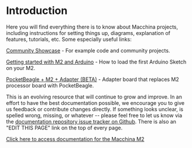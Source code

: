 # Introduction

Here you will find everything there is to know about Macchina projects, including instructions for setting things up, diagrams, explanation of features, tutorials, etc. Some especially useful links:

[Community Showcase](http://showcase.macchina.cc/) - For example code and community projects.

[Getting started with M2 and Arduino](http://docs.macchina.cc/m2/getting-started/arduino.html) - How to load the first Arduino Sketch on your M2.

[PocketBeagle + M2 + Adapter \(BETA\)](experimental-projects/pb_adapter.md) - Adapter board that replaces M2 processor board with PocketBeagle.

This is an evolving resource that will continue to grow and improve. In an effort to have the best documentation possible, we encourage you to give us feedback or contribute changes directly. If something looks unclear, is spelled wrong, missing, or whatever -- please feel free to let us know via the [documentation repository issue tracker on Github](https://github.com/macchina/docs/issues). There is also an "EDIT THIS PAGE" link on the top of every page.

[Click here to access documentation for the Macchina M2](m2-docs/m2.md)

